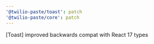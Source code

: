 ```yaml
---
'@twilio-paste/toast': patch
'@twilio-paste/core': patch
---
```


[Toast] improved backwards compat with React 17 types
